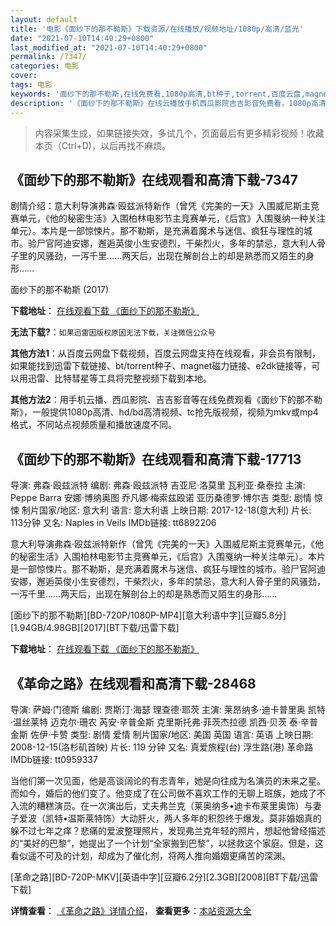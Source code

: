 ```yaml
---
layout: default
title: '电影《面纱下的那不勒斯》下载资源/在线播放/视频地址/1080p/高清/蓝光'
date: "2021-07-10T14:40:29+0800"
last_modified_at: "2021-07-10T14:40:29+0800"
permalink: /7347/
categories: 电影
cover:
tags: 电影
keywords: '面纱下的那不勒斯,在线免费看,1080p高清,bt种子,torrent,百度云盘,magnet,磁力链,迅雷下载资源'
description: '《面纱下的那不勒斯》在线云播放手机西瓜影院吉吉影音免费看，1080p高清bd/hd未删减完整版和tc抢先枪版，mkv/mp4格式，附带bt/torrent种子、magnet/磁力链、百度云盘、网盘资源迅雷下载链接'
---
```


>内容采集生成，如果链接失效，多试几个，页面最后有更多精彩视频！收藏本页（Ctrl+D)，以后再找不麻烦。


## 《面纱下的那不勒斯》在线观看和高清下载-7347

剧情介绍：意大利导演弗森·殴兹派特新作（曾凭《完美的一天》入围威尼斯主竞赛单元，《他的秘密生活》入围柏林电影节主竞赛单元，《后宫》入围戛纳一种关注单元）。本片是一部惊悚片。那不勒斯，是充满着魔术与迷信、疯狂与理性的城市。验尸官阿迪安娜，邂逅英俊小生安德烈，干柴烈火，多年的禁忌，意大利人骨子里的风骚劲，一泻千里……两天后，出现在解剖台上的却是熟悉而又陌生的身形……


面纱下的那不勒斯 (2017)

**下载地址**： [在线观看下载 《面纱下的那不勒斯》](https://www.btbtdy.me/btdy/dy13058.html) 


**无法下载?**：`如果迅雷因版权原因无法下载，关注微信公众号 `

**其他方法1**：从百度云网盘下载视频，百度云网盘支持在线观看，非会员有限制，如果能找到迅雷下载链接、bt/torrent种子、magnet磁力链接、e2dk链接等，可以用迅雷、比特彗星等工具将完整视频下载到本地。

**其他方法2**：用手机云播、西瓜影院、吉吉影音等在线免费观看《面纱下的那不勒斯》，一般提供1080p高清、hd/bd高清视频、tc抢先版视频，视频为mkv或mp4格式，不同站点视频质量和播放速度不同。


## 《面纱下的那不勒斯》在线观看和高清下载-17713

导演: 弗森·殴兹派特 编剧: 弗森·殴兹派特 吉亚尼·洛莫里 瓦利亚·桑泰拉 主演: Peppe Barra 安娜·博纳奥图 乔凡娜·梅索兹殴诺 亚历桑德罗·博尔吉 类型: 剧情 惊悚 制片国家/地区: 意大利 语言: 意大利语 上映日期: 2017-12-18(意大利) 片长: 113分钟 又名: Naples in Veils IMDb链接: tt6892206

意大利导演弗森·殴兹派特新作（曾凭《完美的一天》入围威尼斯主竞赛单元，《他的秘密生活》入围柏林电影节主竞赛单元，《后宫》入围戛纳一种关注单元）。本片是一部惊悚片。那不勒斯，是充满着魔术与迷信、疯狂与理性的城市。验尸官阿迪安娜，邂逅英俊小生安德烈，干柴烈火，多年的禁忌，意大利人骨子里的风骚劲，一泻千里……两天后，出现在解剖台上的却是熟悉而又陌生的身形……


[面纱下的那不勒斯][BD-720P/1080P-MP4][意大利语中字][豆瓣5.8分][1.94GB/4.98GB][2017][BT下载/迅雷下载]

**下载地址**： [在线观看下载 《面纱下的那不勒斯》](https://www.btdx8.com/torrent/msxdnbls_2017.html) 


## 《革命之路》在线观看和高清下载-28468

导演: 萨姆·门德斯 编剧: 贾斯汀·海瑟 理查德·耶茨 主演: 莱昂纳多·迪卡普里奥 凯特·温丝莱特 迈克尔·珊农 芮安·辛普金斯 克里斯托弗·菲茨杰拉德 凯西·贝茨 泰·辛普金斯 佐伊·卡赞 类型: 剧情 爱情 制片国家/地区: 美国 英国 语言: 英语 上映日期: 2008-12-15(洛杉矶首映) 片长: 119 分钟 又名: 真爱旅程(台) 浮生路(港) 革命路 IMDb链接: tt0959337

当他们第一次见面，他是高谈阔论的有志青年，她是向往成为名演员的未来之星。而如今，婚后的他们变了。他变成了在公司做不喜欢工作的无聊上班族，她成了不入流的糟糕演员。在一次演出后，丈夫弗兰克（莱奥纳多•迪卡布莱里奥饰）与妻子爱波（凯特•温斯莱特饰）大动肝火，两人多年的积怨终于爆发。莫非婚姻真的躲不过七年之痒？悲痛的爱波整理照片，发现弗兰克年轻的照片，想起他曾经描述的“美好的巴黎”，她提出了一个计划“全家搬到巴黎”，以拯救这个家庭。但是，这看似遥不可及的计划，却成为了催化剂，将两人推向婚姻更痛苦的深渊。


[革命之路][BD-720P-MKV][英语中字][豆瓣6.2分][2.3GB][2008][BT下载/迅雷下载]

**详情查看**： [《革命之路》详情介绍](/movie/28468/)， **查看更多**：[本站资源大全](/movie/t/all/)

